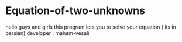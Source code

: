# Equation-of-two-unknowns
hello guys and girls this program lets you to solve your equation ( its in persian)
developer : maham-vesali
